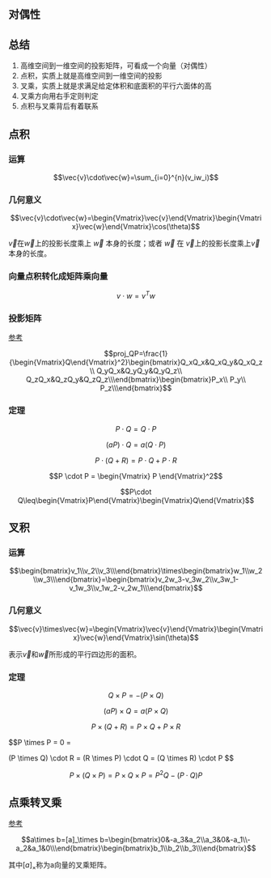 ## 对偶性

## 总结

1. 高维空间到一维空间的投影矩阵，可看成一个向量（对偶性）
2. 点积，实质上就是高维空间到一维空间的投影
3. 叉乘，实质上就是求满足给定体积和底面积的平行六面体的高
4. 叉乘方向用右手定则判定
5. 点积与叉乘背后有着联系

## 点积

### 运算

$$\vec{v}\cdot\vec{w}=\sum_{i=0}^{n}(v_iw_i)$$

### 几何意义

$$\vec{v}\cdot\vec{w}=\begin{Vmatrix}\vec{v}\end{Vmatrix}\begin{Vmatrix}\vec{w}\end{Vmatrix}\cos(\theta)$$

$\vec{v}$在$\vec{w}$上的投影长度乘上 $\vec{w}$ 本身的长度；或者 $\vec{w}$ 在 $\vec{v}$上的投影长度乘上$\vec{v}$本身的长度。

### 向量点积转化成矩阵乘向量

$$v \cdot w = v^Tw$$

### 投影矩阵

[参考](https://www.cnblogs.com/bigmonkey/p/9897047.html)

$$proj_QP=\frac{1}{\begin{Vmatrix}Q\end{Vmatrix}^2}\begin{bmatrix}Q_xQ_x&Q_xQ_y&Q_xQ_z\\ Q_yQ_x&Q_yQ_y&Q_yQ_z\\ Q_zQ_x&Q_zQ_y&Q_zQ_z\\\end{bmatrix}\begin{bmatrix}P_x\\ P_y\\ P_z\\\end{bmatrix}$$

### 定理

$$P \cdot Q = Q \cdot P$$

$$(a P) \cdot Q = a (Q \cdot P)$$

$$P \cdot (Q + R) = P \cdot Q + P \cdot R$$

$$P \cdot P = \begin{Vmatrix} P \end{Vmatrix}^2$$

$$P\cdot Q\leq\begin{Vmatrix}P\end{Vmatrix}\begin{Vmatrix}Q\end{Vmatrix}$$

## 叉积

### 运算

$$\begin{bmatrix}v_1\\v_2\\v_3\\\end{bmatrix}\times\begin{bmatrix}w_1\\w_2\\w_3\\\end{bmatrix}=\begin{bmatrix}v_2w_3-v_3w_2\\v_3w_1-v_1w_3\\v_1w_2-v_2w_1\\\end{bmatrix}$$

### 几何意义

$$\vec{v}\times\vec{w}=\begin{Vmatrix}\vec{v}\end{Vmatrix}\begin{Vmatrix}\vec{w}\end{Vmatrix}\sin(\theta)$$

表示$\vec{v}$和$\vec{w}$所形成的平行四边形的面积。

### 定理

$$Q \times P = - (P \times Q)$$

$$(a P) \times Q = a (P \times Q)$$

$$P \times (Q + R) = P \times Q + P \times R$$

$$P \times P = 0 =

$$
$$(P \times Q) \cdot R = (R \times P) \cdot Q = (Q \times R) \cdot P
$$

$$P \times (Q \times P) = P \times Q \times P = P^2Q - (P \cdot Q)P$$

## 点乘转叉乘

[参考](https://www.cnblogs.com/monoSLAM/p/5349497.html)

$$a\times b=[a]_\times b=\begin{bmatrix}0&-a_3&a_2\\a_3&0&-a_1\\-a_2&a_1&0\\\end{bmatrix}\begin{bmatrix}b_1\\b_2\\b_3\\\end{bmatrix}$$

其中$[a]_\times$称为a向量的叉乘矩阵。
